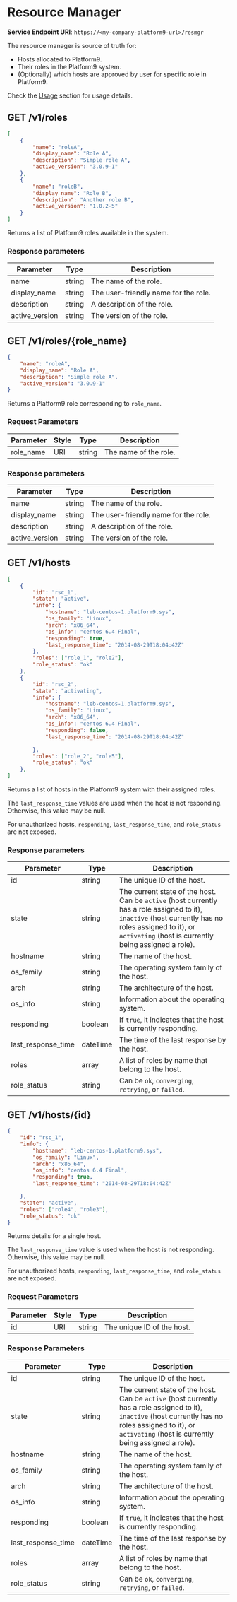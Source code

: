 # Resource Manager

**Service Endpoint URI**: `https://<my-company-platform9-url>/resmgr`

The resource manager is source of truth for:

* Hosts allocated to Platform9.
* Their roles in the Platform9 system.
* (Optionally) which hosts are approved by user for specific role in Platform9.

Check the [Usage](#usage) section for usage details.

## GET /v1/roles

```json
[
    {
        "name": "roleA",
        "display_name": "Role A",
        "description": "Simple role A",
        "active_version": "3.0.9-1"
    },
    {
        "name": "roleB",
        "display_name": "Role B",
        "description": "Another role B",
        "active_version": "1.0.2-5"
    }
]
```

Returns a list of Platform9 roles available in the system.

### Response parameters

Parameter | Type | Description
--------- | ---- | -----------
name | string | The name of the role.
display_name | string | The user-friendly name for the role.
description | string | A description of the role.
active_version | string | The version of the role.

## GET /v1/roles/{role_name}

```json
{
    "name": "roleA",
    "display_name": "Role A",
    "description": "Simple role A",
    "active_version": "3.0.9-1"
}
```

Returns a Platform9 role corresponding to `role_name`.

### Request Parameters

Parameter | Style | Type | Description
--------- | ----- | ---- | -----------
role_name | URI | string | The name of the role.

### Response parameters

Parameter | Type | Description
--------- | ---- | -----------
name | string | The name of the role.
display_name | string | The user-friendly name for the role.
description | string | A description of the role.
active_version | string | The version of the role.

## GET /v1/hosts

```json
[
    {
        "id": "rsc_1",
        "state": "active",
        "info": {
            "hostname": "leb-centos-1.platform9.sys",
            "os_family": "Linux",
            "arch": "x86_64",
            "os_info": "centos 6.4 Final",
            "responding": true,
            "last_response_time": "2014-08-29T18:04:42Z"
        },
        "roles": ["role_1", "role2"],
        "role_status": "ok"
    },
    {
        "id": "rsc_2",
        "state": "activating",
        "info": {
            "hostname": "leb-centos-1.platform9.sys",
            "os_family": "Linux",
            "arch": "x86_64",
            "os_info": "centos 6.4 Final",
            "responding": false,
            "last_response_time": "2014-08-29T18:04:42Z"

        },
        "roles": ["role_2", "role5"],
        "role_status": "ok"
    },
]
```

Returns a list of hosts in the Platform9 system with their assigned roles.

The `last_response_time` values are used when the host is not responding. Otherwise, this value may be null.

For unauthorized hosts, `responding`, `last_response_time`, and `role_status` are not exposed.

### Response parameters

Parameter | Type | Description
--------- | ---- | -----------
id | string | The unique ID of the host.
state | string | The current state of the host. Can be `active` (host currently has a role assigned to it), `inactive` (host currently has no roles assigned to it), or `activating` (host is currently being assigned a role).
hostname | string | The name of the host.
os_family | string | The operating system family of the host.
arch | string | The architecture of the host.
os_info | string | Information about the operating system.
responding | boolean | If `true`, it indicates that the host is currently responding.
last_response_time | dateTime | The time of the last response by the host.
roles | array | A list of roles by name that belong to the host.
role_status | string | Can be `ok`, `converging`, `retrying`, or `failed`.

## GET /v1/hosts/{id}

```json
{
    "id": "rsc_1",
    "info": {
        "hostname": "leb-centos-1.platform9.sys",
        "os_family": "Linux",
        "arch": "x86_64",
        "os_info": "centos 6.4 Final",
        "responding": true,
        "last_response_time": "2014-08-29T18:04:42Z"

    },
    "state": "active",
    "roles": ["role4", "role3"],
    "role_status": "ok"
}
```

Returns details for a single host.

The `last_response_time` value is used when the host is not responding. Otherwise, this value may be null.

For unauthorized hosts, `responding`, `last_response_time`, and `role_status` are not exposed.

### Request Parameters

Parameter | Style | Type | Description
--------- | ----- | ---- | -----------
id | URI | string | The unique ID of the host.

### Response Parameters

Parameter | Type | Description
--------- | ---- | -----------
id | string | The unique ID of the host.
state | string | The current state of the host. Can be `active` (host currently has a role assigned to it), `inactive` (host currently has no roles assigned to it), or `activating` (host is currently being assigned a role).
hostname | string | The name of the host.
os_family | string | The operating system family of the host.
arch | string | The architecture of the host.
os_info | string | Information about the operating system.
responding | boolean | If `true`, it indicates that the host is currently responding.
last_response_time | dateTime | The time of the last response by the host.
roles | array | A list of roles by name that belong to the host.
role_status | string | Can be `ok`, `converging`, `retrying`, or `failed`.